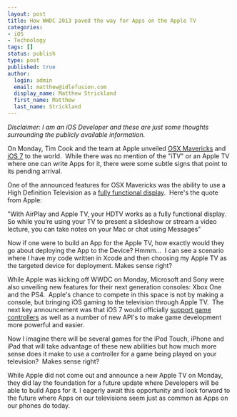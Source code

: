 ```yaml
---
layout: post
title: How WWDC 2013 paved the way for Apps on the Apple TV
categories:
- iOS
- Technology
tags: []
status: publish
type: post
published: true
author:
  login: admin
  email: matthew@idlefusion.com
  display_name: Matthew Strickland
  first_name: Matthew
  last_name: Strickland
---
```

*Disclaimer: I am an iOS Developer and these are just some thoughts surrounding the publicly available information.*

On Monday, Tim Cook and the team at Apple unveiled [OSX Mavericks](http://www.apple.com/osx/preview/) and [iOS 7](http://www.apple.com/ios/ios7/) to the world.  While there was no mention of the "iTV" or an Apple TV where one can write Apps for it, there were some subtle signs that point to its pending arrival.

One of the announced features for OSX Mavericks was the ability to use a High Definition Television as a [fully functional display](http://www.apple.com/osx/preview/#multiple-displays).  Here's the quote from Apple:

"With AirPlay and Apple TV, your HDTV works as a fully functional display. So while you’re using your TV to present a slideshow or stream a video lecture, you can take notes on your Mac or chat using Messages"

Now if one were to build an App for the Apple TV, how exactly would they go about deploying the App to the Device? Hmmm...  I can see a scenario where I have my code written in Xcode and then choosing my Apple TV as the targeted device for deployment. Makes sense right?

While Apple was kicking off WWDC on Monday, Microsoft and Sony were also unveiling new features for their next generation consoles: Xbox One and the PS4.  Apple's chance to compete in this space is not by making a console, but bringing iOS gaming to the television through Apple TV.  The next key announcement was that iOS 7 would officially [support game controllers](http://www.tuaw.com/2013/06/12/ios-7s-game-controller-support-could-be-a-real-game-changer/) as well as a number of new API's to make game development more powerful and easier.

Now I imagine there will be several games for the iPod Touch, iPhone and iPad that will take advantage of these new abilities but how much more sense does it make to use a controller for a game being played on your television?  Makes sense right?

While Apple did not come out and announce a new Apple TV on Monday, they did lay the foundation for a future update where Developers will be able to build Apps for it. I eagerly await this opportunity and look forward to the future where Apps on our televisions seem just as common as Apps on our phones do today.
